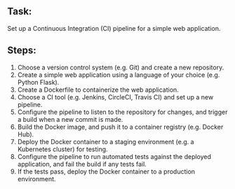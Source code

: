 ## Task:

Set up a Continuous Integration (CI) pipeline for a simple web application.

## Steps:

1. Choose a version control system (e.g. Git) and create a new repository.
2. Create a simple web application using a language of your choice (e.g. Python Flask).
3. Create a Dockerfile to containerize the web application.
4. Choose a CI tool (e.g. Jenkins, CircleCI, Travis CI) and set up a new pipeline.
5. Configure the pipeline to listen to the repository for changes, and trigger a build when a new
   commit is made.
6. Build the Docker image, and push it to a container registry (e.g. Docker Hub).
7. Deploy the Docker container to a staging environment (e.g. a Kubernetes cluster) for testing.
8. Configure the pipeline to run automated tests against the deployed application, and fail the build
   if any tests fail.
9. If the tests pass, deploy the Docker container to a production environment.
